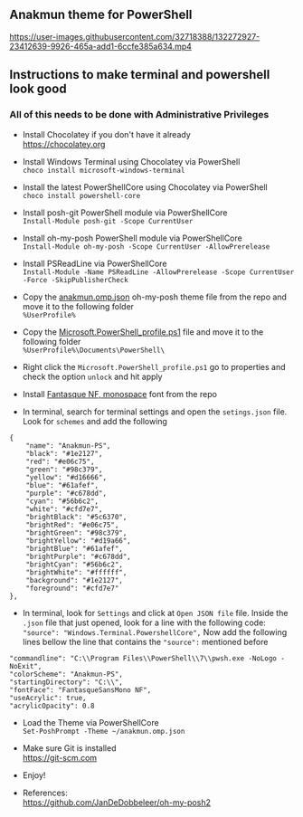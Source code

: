 ## Anakmun theme for PowerShell

https://user-images.githubusercontent.com/32718388/132272927-23412639-9926-465a-add1-6ccfe385a634.mp4

## Instructions to make terminal and powershell look good

### All of this needs to be done with Administrative Privileges

- Install Chocolatey if you don't have it already<br>
https://chocolatey.org<br>

- Install Windows Terminal using Chocolatey via PowerShell<br>
`choco install microsoft-windows-terminal`

- Install the latest PowerShellCore using Chocolatey via PowerShell<br>
`choco install powershell-core`

- Install posh-git PowerShell module via PowerShellCore<br>
`Install-Module posh-git -Scope CurrentUser`

- Install oh-my-posh PowerShell module via PowerShellCore<br>
`Install-Module oh-my-posh -Scope CurrentUser -AllowPrerelease`

- Install PSReadLine via PowerShellCore<br>
`Install-Module -Name PSReadLine -AllowPrerelease -Scope CurrentUser -Force -SkipPublisherCheck`

- Copy the [anakmun.omp.json](./anakmun.omp.json) oh-my-posh theme file from the repo and move it to the following folder<br>
`%UserProfile%`

- Copy the [Microsoft.PowerShell_profile.ps1](./Microsoft.PowerShell_profile.ps1) file and move it to the following folder<br>
`%UserProfile%\Documents\PowerShell\`

- Right click the `Microsoft.PowerShell_profile.ps1` go to properties and check the option `unlock` and hit apply<br>

- Install [Fantasque NF, monospace](./Fantasque%20Sans%20Mono%20Regular%20Nerd%20Font%20Windows%20Compatible.ttf) font from the repo<br>

- In terminal, search for terminal settings and open the `setings.json` file. Look for `schemes` and add the following<br>
```
{
    "name": "Anakmun-PS",
    "black": "#1e2127",
    "red": "#e06c75",
    "green": "#98c379",
    "yellow": "#d16666",
    "blue": "#61afef",
    "purple": "#c678dd",
    "cyan": "#56b6c2",
    "white": "#cfd7e7",
    "brightBlack": "#5c6370",
    "brightRed": "#e06c75",
    "brightGreen": "#98c379",
    "brightYellow": "#d19a66",
    "brightBlue": "#61afef",
    "brightPurple": "#c678dd",
    "brightCyan": "#56b6c2",
    "brightWhite": "#ffffff",
    "background": "#1e2127",
    "foreground": "#cfd7e7"
},
```

- In terminal, look for `Settings` and click at `Open JSON file` file. Inside the `.json` file that just opened, look for a line with the following code:<br>
`"source": "Windows.Terminal.PowershellCore",` Now add the following lines bellow the line that contains the `"source":` mentioned before<br>

```
"commandline": "C:\\Program Files\\PowerShell\\7\\pwsh.exe -NoLogo -NoExit",
"colorScheme": "Anakmun-PS",
"startingDirectory": "C:\\",
"fontFace": "FantasqueSansMono NF",
"useAcrylic": true,
"acrylicOpacity": 0.8
```

- Load the Theme via PowerShellCore<br>
`Set-PoshPrompt -Theme ~/anakmun.omp.json`

- Make sure Git is installed<br>
https://git-scm.com<br>

- Enjoy!<br>

- References:<br>
https://github.com/JanDeDobbeleer/oh-my-posh2

